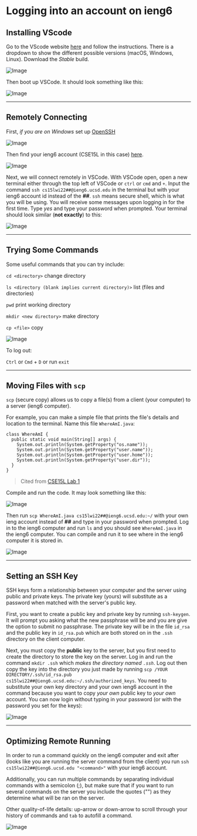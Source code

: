 # **Logging into an account on ieng6** #

## Installing VScode ##

Go to the VScode website [here](https://code.visualstudio.com/) and follow the instructions. There is a dropdown to show the different possible versions (macOS, Windows, Linux). Download the *Stable* build.

![Image](VSCodeInstall.png)

Then boot up VSCode. It should look something like this:

![Image](VSCodeOpened.png)

---
## Remotely Connecting ##

First, *if you are on Windows* set up [OpenSSH](https://docs.microsoft.com/en-us/windows-server/administration/openssh/openssh_install_firstuse)

![Image](OpenSSHWindows.png)

Then find your ieng6 account (CSE15L in this case) [here](https://sdacs.ucsd.edu/~icc/index.php).

![Image](ieng6AccountLookup.png)

Next, we will connect remotely in VSCode. With VSCode open, open a new terminal either through the top left of VSCode or `ctrl` or `cmd` and `+`. Input the command `ssh cs15lwi22##@ieng6.ucsd.edu` in the terminal but with your ieng6 account id instead of the **##**. `ssh` means secure shell, which is what you will be using. You will receive some messages upon logging in for the first time. Type *yes* and type your password when prompted. Your terminal should look similar (**not exactly**) to this:

![Image](SSHLogin.png)

---
## Trying Some Commands ##

Some useful commands that you can try include:

`cd <directory>` change directory

`ls <directory (blank implies current directory)>` list (files and directories)

`pwd` print working directory

`mkdir <new directory>` make directory

`cp <file>` copy

![Image](TryingSomeCommands.png)

To log out:

`Ctrl` or `Cmd` + `D` or run `exit`

---
## Moving Files with `scp` ##

`scp` (secure copy) allows us to copy a file(s) from a client (your computer) to a server (ieng6 computer).

For example, you can make a simple file that prints the file's details and location to the terminal. Name this file `WhereAmI.java`:
```
class WhereAmI {
  public static void main(String[] args) {
    System.out.println(System.getProperty("os.name"));
    System.out.println(System.getProperty("user.name"));
    System.out.println(System.getProperty("user.home"));
    System.out.println(System.getProperty("user.dir"));
  }
}
```
>Cited from [CSE15L Lab 1](https://ucsd-cse15l-w22.github.io/week/week1/#part-5-moving-files-over-ssh-with-scp)

Compile and run the code. It may look something like this:

![Image](RunningWhereAmI.png)

Then run `scp WhereAmI.java cs15lwi22##@ieng6.ucsd.edu:~/` with your own ieng account instead of **##** and type in your password when prompted. Log in to the ieng6 computer and run `ls` and you should see `WhereAmI.java` in the ieng6 computer. You can compile and run it to see where in the ieng6 computer it is stored in.

![Image](CopyingWhereAmI.png)

---
## Setting an SSH Key ##

SSH keys form a relationship between your computer and the server using public and private keys. The private key (yours) will substitute as a password when matched with the server's public key.

First, you want to create a public key and private key by running `ssh-keygen`. It will prompt you asking what the new passphrase will be and you are give the option to submit no passphrase. The private key will be in the file `id_rsa` and the public key in `id_rsa.pub` which are both stored on in the `.ssh` directory on the client computer.

Next, you must copy the **public** key to the server, but you first need to create the directory to store the key on the server. Log in and run the command `mkdir .ssh` which *makes the directory named `.ssh`*. Log out then copy the key into the directory you just made by running `scp /YOUR DIRECTORY/.ssh/id_rsa.pub cs15lwi22##@ieng6.ucsd.edu:~/.ssh/authorized_keys`. You need to substitute your own key directory and your own ieng6 account in the command because you want to copy *your own* public key to *your own* account. You can now login without typing in your password (or with the password you set for the keys):

![Image](LoggingInWithKey.png)

---
## Optimizing Remote Running ##

In order to run a command quickly on the ieng6 computer and exit after (looks like you are running the server command from the client) you run `ssh cs15lwi22##@ieng6.ucsd.edu "<command>"` with your ieng6 account.

Additionally, you can run multiple commands by separating individual commands with a semicolon (;), but make sure that if you want to run several commands on the server you include the quotes ("") as they determine what will be ran on the server.

Other quality-of-life details: up-arrow or down-arrow to scroll through your history of commands and `tab` to autofill a command.

![Image](MultipleCommands.png)
